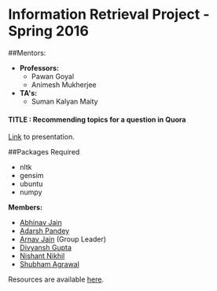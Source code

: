 # Information Retrieval Project - Spring 2016

##Mentors:
- **Professors:**
	- Pawan Goyal
	- Animesh Mukherjee
- **TA's:**
	- Suman Kalyan Maity

#### TITLE : Recommending topics for a question in Quora

[Link](https://docs.google.com/presentation/d/1yxvVrcYn_pQmB_P3--bfpeCE2AYV-JNGhtbFHOuLxX8/edit?usp=sharing) to presentation.  

##Packages Required
- nltk
- gensim
- ubuntu 
- numpy

**Members:**
- [Abhinav Jain](https://www.github.com/abhinavjain241) 
- [Adarsh Pandey](https://github.com/pandeyadarsh)
- [Arnav Jain](https://github.com/arnavkj1995) (Group Leader)
- [Divyansh Gupta](https://github.com/guptadivyansh)
- [Nishant Nikhil](https://github.com/nishnik/)
- [Shubham Agrawal](https://github.com/shubham0473)

Resources are available [here](resources.md).
